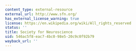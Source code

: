 ```yaml
---
content_type: external-resource
external_url: http://www.sfn.org/
has_external_license_warning: true
license: https://en.wikipedia.org/wiki/All_rights_reserved
status: ''
title: Society for Neuroscience
uid: 546ac5f8-eac7-4bc0-98e5-20c9c0f92b79
wayback_url: ''
---
```

